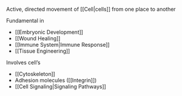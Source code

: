 Active, directed movement of [[Cell|cells]] from one place to another

Fundamental in
- [[Embryonic Development]]
- [[Wound Healing]]
- [[Immune System|Immune Response]]
- [[Tissue Engineering]]

Involves cell’s
- [[Cytoskeleton]]
- Adhesion molecules ([[Integrin]])
- [[Cell Signaling|Signaling Pathways]]
